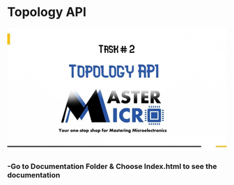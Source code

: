 # Topology API

![alt text](https://github.com/AhmedLotfy02/Topology_API/blob/main/ScreenShots/task2.jpg)

<h3>-Go to Documentation Folder & Choose Index.html to see the documentation</h3>

